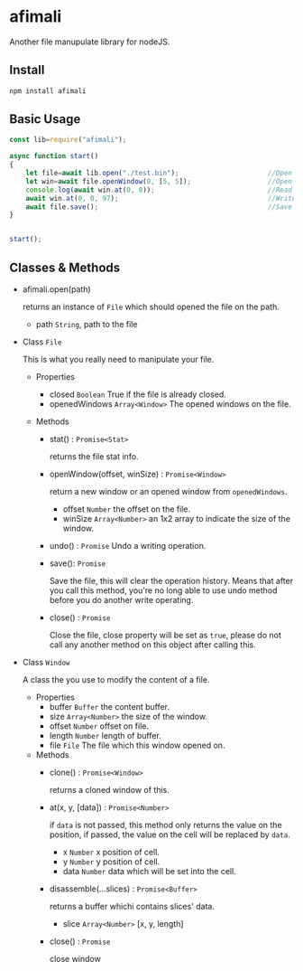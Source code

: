 # afimali
Another file manupulate library for nodeJS.

## Install

```bash
npm install afimali
```



## Basic Usage

```javascript
const lib=require("afimali");

async function start()
{
    let file=await lib.open("./test.bin");                      //Open a file to edit.
    let win=await file.openWindow(0, [5, 5]);                   //Open a 5x5 matrix as a window.
    console.log(await win.at(0, 0));                            //Read data from the window at 0,0.
    await win.at(0, 0, 97);                                     //Write 97 to window at 0,0.
    await file.save();                                          //Save the file to storage.
}


start();

```



## Classes & Methods


  - afimali.open(path)

    returns an instance of `File` which should opened the file on the path.
    - path `String`, path to the file


  - Class `File`

    This is what you really need to manipulate your file.

    - Properties
      - closed `Boolean` True if the file is already closed.
      - openedWindows `Array<Window>` The opened windows on the file.

    - Methods
      - stat() : `Promise<Stat>`
      
        returns the file stat info.
      - openWindow(offset, winSize) : `Promise<Window>`

        return a new window or an opened window from `openedWindows`.

          - offset `Number` the offset on the file.
          - winSize `Array<Number>` an 1x2 array to indicate the size of the window.
      - undo() : `Promise`
        Undo a writing operation.

      - save(): `Promise`

        Save the file, this will clear the operation history. Means that after you call this method, you're no long able to use undo method before you do another write operating.

      - close() : `Promise`
        
        Close the file, close property will be set as `true`, please do not call any another method on this object after calling this.




  - Class `Window`
    
    A class the you use to modify the content of a file.

      - Properties
        - buffer `Buffer` the content buffer.
        - size `Array<Number>` the size of the window.
        - offset `Number` offset on file.
        - length `Number` length of buffer.
        - file `File` The file which this window opened on.
      - Methods
        - clone() : `Promise<Window>`

          returns a cloned window of this.

        - at(x, y, [data]) : `Promise<Number>`

          if `data` is not passed, this method only returns the value on the position, if passed, the value on the cell will be replaced by `data`.
          
           - x `Number` x position of cell.
           - y `Number` y position of cell.
           - data `Number` data which will be set into the cell.
        - disassemble(...slices) : `Promise<Buffer>`

          returns a buffer whichi contains slices' data.

           - slice `Array<Number>` [x, y, length]

        - close() : `Promise`
          
          close window